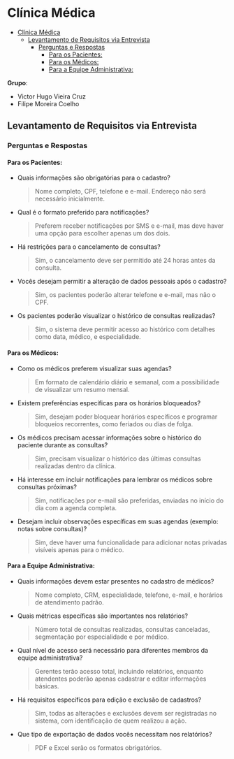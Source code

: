 
# Clínica Médica

- [Clínica Médica](#clínica-médica)
  - [Levantamento de Requisitos via Entrevista](#levantamento-de-requisitos-via-entrevista)
    - [Perguntas e Respostas](#perguntas-e-respostas)
      - [Para os Pacientes:](#para-os-pacientes)
      - [Para os Médicos:](#para-os-médicos)
      - [Para a Equipe Administrativa:](#para-a-equipe-administrativa)
  

**Grupo**:
- Victor Hugo Vieira Cruz
- Filipe Moreira Coelho 


## Levantamento de Requisitos via Entrevista

### Perguntas e Respostas

#### Para os Pacientes:
- Quais informações são obrigatórias para o cadastro?
    > Nome completo, CPF, telefone e e-mail. Endereço não será necessário inicialmente.
- Qual é o formato preferido para notificações?
    > Preferem receber notificações por SMS e e-mail, mas deve haver uma opção para escolher apenas um dos dois.
- Há restrições para o cancelamento de consultas?
    > Sim, o cancelamento deve ser permitido até 24 horas antes da consulta.
- Vocês desejam permitir a alteração de dados pessoais após o cadastro?
    > Sim, os pacientes poderão alterar telefone e e-mail, mas não o CPF.
- Os pacientes poderão visualizar o histórico de consultas realizadas?
    > Sim, o sistema deve permitir acesso ao histórico com detalhes como data, médico, e especialidade.
#### Para os Médicos:
- Como os médicos preferem visualizar suas agendas?
    > Em formato de calendário diário e semanal, com a possibilidade de visualizar um resumo mensal.
- Existem preferências específicas para os horários bloqueados?
    > Sim, desejam poder bloquear horários específicos e programar bloqueios recorrentes, como feriados ou dias de folga.
- Os médicos precisam acessar informações sobre o histórico do paciente durante as consultas?
    > Sim, precisam visualizar o histórico das últimas consultas realizadas dentro da clínica.
- Há interesse em incluir notificações para lembrar os médicos sobre consultas próximas?
    > Sim, notificações por e-mail são preferidas, enviadas no início do dia com a agenda completa.
- Desejam incluir observações específicas em suas agendas (exemplo: notas sobre consultas)?
    > Sim, deve haver uma funcionalidade para adicionar notas privadas visíveis apenas para o médico.
#### Para a Equipe Administrativa:
- Quais informações devem estar presentes no cadastro de médicos?
    > Nome completo, CRM, especialidade, telefone, e-mail, e horários de atendimento padrão.
- Quais métricas específicas são importantes nos relatórios?
    > Número total de consultas realizadas, consultas canceladas, segmentação por especialidade e por médico.
- Qual nível de acesso será necessário para diferentes membros da equipe administrativa?
    > Gerentes terão acesso total, incluindo relatórios, enquanto atendentes poderão apenas cadastrar e editar informações básicas.
- Há requisitos específicos para edição e exclusão de cadastros?
    > Sim, todas as alterações e exclusões devem ser registradas no sistema, com identificação de quem realizou a ação.
- Que tipo de exportação de dados vocês necessitam nos relatórios?
    > PDF e Excel serão os formatos obrigatórios.

